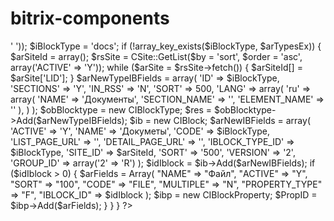 # bitrix-components
<?
if (CModule::IncludeModule('iblock')) {
    $arTypesEx = \CIBlockParameters::GetIBlockTypes(array('-' => ' '));
    $iBlockType = 'docs';
    if (!array_key_exists($iBlockType, $arTypesEx)) {
        $arSiteId = array();
        $rsSite = CSite::GetList($by = 'sort', $order = 'asc', array('ACTIVE' => 'Y'));
        while ($arSite = $rsSite->fetch()) {
            $arSiteId[] = $arSite['LID'];
        }

        $arNewTypeIBFields = array(
            'ID' => $iBlockType,
            'SECTIONS' => 'Y',
            'IN_RSS' => 'N',
            'SORT' => 500,
            'LANG' => array(
                'ru' => array(
                    'NAME' => 'Документы',
                    'SECTION_NAME' => '',
                    'ELEMENT_NAME' => ''
                ),
            )
        );
        $obBlocktype = new CIBlockType;
        $res = $obBlocktype->Add($arNewTypeIBFields);

        $ib = new CIBlock;
        $arNewIBFields = array(
            'ACTIVE' => 'Y',
            'NAME' => 'Докуметы',
            'CODE' => $iBlockType,
            'LIST_PAGE_URL' => '',
            'DETAIL_PAGE_URL' => '',
            'IBLOCK_TYPE_ID' => $iBlockType,
            'SITE_ID' => $arSiteId,
            'SORT' => '500',
            'VERSION' => '2',
            'GROUP_ID' => array('2' => 'R')
        );
        $idIblock = $ib->Add($arNewIBFields);

        if ($idIblock > 0) {
            $arFields = Array(
                "NAME" => "Файл",
                "ACTIVE" => "Y",
                "SORT" => "100",
                "CODE" => "FILE",
                "MULTIPLE" => "N",
                "PROPERTY_TYPE" => "F",
                "IBLOCK_ID" => $idIblock
            );
            $ibp = new CIBlockProperty;
            $PropID = $ibp->Add($arFields);
        }
    }
}
?>

